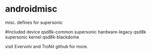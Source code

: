 androidmisc
===========

misc. defines for supersonic

#Included
device
  qsd8k-common
  supersonic
hardware-legacy
  qsd8k
  supersonic
kernel
  qsd8k-blackdome
  
visit Evervolv and TroNit github for more.
  
